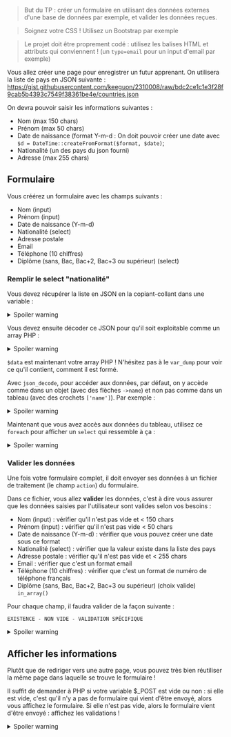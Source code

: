 > But du TP : créer un formulaire en utilisant des données externes d'une base de données par exemple, et valider les données reçues.

> Soignez votre CSS ! Utilisez un Bootstrap par exemple

> Le projet doit être proprement codé : utilisez les balises HTML et attributs qui conviennent ! (un `type=email` pour un input d'email par exemple)

Vous allez créer une page pour enregistrer un futur apprenant.
On utilisera la liste de pays en JSON suivante : <https://gist.githubusercontent.com/keeguon/2310008/raw/bdc2ce1c1e3f28f9cab5b4393c7549f38361be4e/countries.json>

On devra pouvoir saisir les informations suivantes :

- Nom   (max 150 chars)
- Prénom    (max 50 chars)
- Date de naissance (format Y-m-d : On doit pouvoir créer une date avec `$d = DateTime::createFromFormat($format, $date)`;
- Nationalité (un des pays du json fourni)
- Adresse (max 255 chars)

## Formulaire

Vous créérez un formulaire avec les champs suivants :

- Nom (input)
- Prénom (input)
- Date de naissance (Y-m-d)
- Nationalité (select)
- Adresse postale
- Email
- Téléphone (10 chiffres)
- Diplôme (sans, Bac, Bac+2, Bac+3 ou supérieur) (select)

### Remplir le select "nationalité"

Vous devez récupérer la liste en JSON en la copiant-collant dans une variable :

<details>
  <summary>Spoiler warning</summary>

```php
$json = '[{name: 'Austria', code: 'AT'}, etc. etc. etc, ...';
```

</details>

Vous devez ensuite décoder ce JSON pour qu'il soit exploitable comme un array PHP :

<details>
  <summary>Spoiler warning</summary>

```php
$data = json_decode($json);
```

</details>

`$data` est maintenant votre array PHP ! N'hésitez pas à le `var_dump` pour voir ce qu'il contient, comment il est formé.

Avec `json_decode`, pour accéder aux données, par défaut, on y accède comme dans un objet (avec des flèches `->name`) et non pas comme dans un tableau (avec des crochets `['name']`). Par exemple :

<details>
  <summary>Spoiler warning</summary>

```php
foreach($data as $d) {
    echo 'Pays : ' . $d->name;
    echo 'Code : ' . $d->code;
}
```

</details>

Maintenant que vous avez accès aux données du tableau, utilisez ce `foreach` pour afficher un `select` qui ressemble à ça :

<details>
  <summary>Spoiler warning</summary>

```html
<select name="country">
 <option value="AT">Austria</option>
 ...
</select>
```

</details>

### Valider les données

Une fois votre formulaire complet, il doit envoyer ses données à un fichier de traitement (le champ `action`) du formulaire.

Dans ce fichier, vous allez **valider** les données, c'est à dire vous assurer que les données saisies par l'utilisateur sont valides selon vos besoins :

- Nom (input) : vérifier qu'il n'est pas vide et < 150 chars
- Prénom (input) : vérifier qu'il n'est pas vide < 50 chars
- Date de naissance (Y-m-d) : vérifier que vous pouvez créer une date sous ce format
- Nationalité (select) : vérifier que la valeur existe dans la liste des pays
- Adresse postale : vérifier qu'il n'est pas vide et < 255 chars
- Email : vérifier que c'est un format email
- Téléphone (10 chiffres) : vérifier que c'est un format de numéro de téléphone français
- Diplôme (sans, Bac, Bac+2, Bac+3 ou supérieur) (choix valide) `in_array()`

Pour chaque champ, il faudra valider de la façon suivante :

`EXISTENCE - NON VIDE - VALIDATION SPÉCIFIQUE`

<details>
  <summary>Spoiler warning</summary>
Par exemple, pour nom : on teste si elle existe `isset()`, si elle est non vide `!empty()` et sa validation spécifique (demandée dans l'énoncé), qui est la taille : `strlen()`.

```php
if (isset($_POST['nom'] && !empty($_POST['nom']) && strlen($_POST['nom']) < 255) {
 echo "Le nom est valide : " . $_POST['nom'] . "<br>";
} 
```

### Valider un format de date

```php
if (DateTime::createFromFormat('Y-m-d', $_POST['date'])) {
    var_dump('Le format de date est valide');
}
```

### Valider un email

```php
if ( filter_var($email, FILTER_VALIDATE_EMAIL) ) {
    echo 'email valide';
}
```

### Valider un numéro de téléphone

```php
if ( preg_match("(0|(\\+33)|(0033))[1-9][0-9]{8}", $telephone ) ) {
    echo 'le telephone est valide';
}
```

</details>

## Afficher les informations

Plutôt que de rediriger vers une autre page, vous pouvez très bien réutiliser la même page dans laquelle se trouve le formulaire !

Il suffit de demander à PHP si votre variable $_POST est vide ou non : si elle est vide, c'est qu'il n'y a pas de formulaire qui vient d'être envoyé, alors vous affichez le formulaire. Si elle n'est pas vide, alors le formulaire vient d'être envoyé : affichez les validations !

<details>
  <summary>Spoiler warning</summary>
Exemple :

```php
<html>


<?php
// Si POST est vide, alors j'affiche le formulaire :
if (empty($_POST)) { 
?>
 <form>
 ...
 </form>
<?php
}
// Sinon, j'affiche les validations de formulaire qui se trouvaient d'habitude dans un autre fichier :
else {
if (isset($_POST['nom'] && !empty($_POST['nom']) && strlen($_POST['nom']) < 255) {
 echo "Le nom est valide : " . $_POST['nom'] . "<br>";
} 

// etc...

} ?>
</html>

```

</details>
